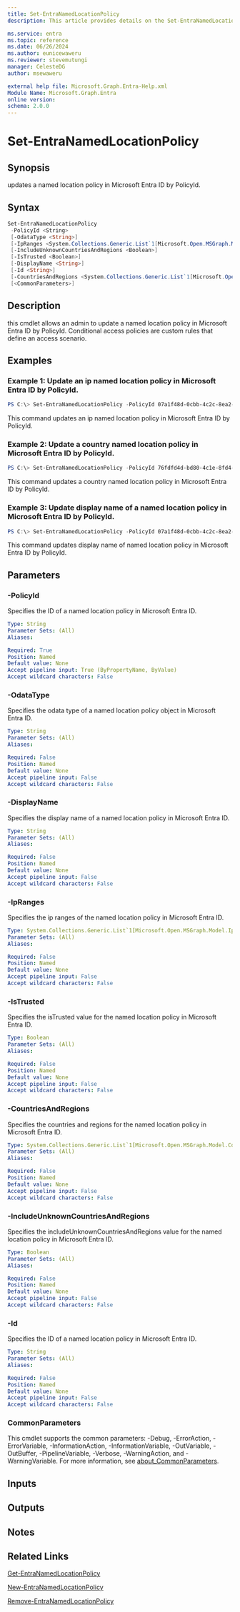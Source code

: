 ```yaml
---
title: Set-EntraNamedLocationPolicy
description: This article provides details on the Set-EntraNamedLocationPolicy command.

ms.service: entra
ms.topic: reference
ms.date: 06/26/2024
ms.author: eunicewaweru
ms.reviewer: stevemutungi
manager: CelesteDG
author: msewaweru

external help file: Microsoft.Graph.Entra-Help.xml
Module Name: Microsoft.Graph.Entra
online version:
schema: 2.0.0
---
```


# Set-EntraNamedLocationPolicy

## Synopsis
updates a named location policy in Microsoft Entra ID by PolicyId.

## Syntax

```powershell
Set-EntraNamedLocationPolicy 
 -PolicyId <String>
 [-OdataType <String>]
 [-IpRanges <System.Collections.Generic.List`1[Microsoft.Open.MSGraph.Model.IpRange]>]
 [-IncludeUnknownCountriesAndRegions <Boolean>] 
 [-IsTrusted <Boolean>] 
 [-DisplayName <String>] 
 [-Id <String>]
 [-CountriesAndRegions <System.Collections.Generic.List`1[Microsoft.Open.MSGraph.Model.CountriesAndRegion]>]
 [<CommonParameters>]
```

## Description
this cmdlet allows an admin to update a named location policy in Microsoft Entra ID by PolicyId.
Conditional access policies are custom rules that define an access scenario.

## Examples

### Example 1: Update an ip named location policy in Microsoft Entra ID by PolicyId.
```powershell
PS C:\> Set-EntraNamedLocationPolicy -PolicyId 07a1f48d-0cbb-4c2c-8ea2-1ea00e3eb3b6 -OdataType "#microsoft.graph.ipNamedLocation" -IsTrusted $false
```

This command updates an ip named location policy in Microsoft Entra ID by PolicyId.

### Example 2: Update a country named location policy in Microsoft Entra ID by PolicyId.
```powershell
PS C:\> Set-EntraNamedLocationPolicy -PolicyId 76fdfd4d-bd80-4c1e-8fd4-6abf49d121fe -OdataType "#microsoft.graph.countryNamedLocation" -IncludeUnknownCountriesAndRegions $true
```

This command updates a country named location policy in Microsoft Entra ID by PolicyId.

### Example 3: Update display name of a named location policy in Microsoft Entra ID by PolicyId.
```powershell
PS C:\> Set-EntraNamedLocationPolicy -PolicyId 07a1f48d-0cbb-4c2c-8ea2-1ea00e3eb3b6 -OdataType "#microsoft.graph.ipNamedLocation" -DisplayName NewName
```

This command updates display name of named location policy in Microsoft Entra ID by PolicyId.

## Parameters

### -PolicyId
Specifies the ID of a named location policy in Microsoft Entra ID.

```yaml
Type: String
Parameter Sets: (All)
Aliases:

Required: True
Position: Named
Default value: None
Accept pipeline input: True (ByPropertyName, ByValue)
Accept wildcard characters: False
```

### -OdataType
Specifies the odata type of a named location policy object in Microsoft Entra ID.

```yaml
Type: String
Parameter Sets: (All)
Aliases:

Required: False
Position: Named
Default value: None
Accept pipeline input: False
Accept wildcard characters: False
```

### -DisplayName
Specifies the display name of a named location policy in Microsoft Entra ID.

```yaml
Type: String
Parameter Sets: (All)
Aliases:

Required: False
Position: Named
Default value: None
Accept pipeline input: False
Accept wildcard characters: False
```

### -IpRanges
Specifies the ip ranges of the named location policy in Microsoft Entra ID.

```yaml
Type: System.Collections.Generic.List`1[Microsoft.Open.MSGraph.Model.IpRange]
Parameter Sets: (All)
Aliases:

Required: False
Position: Named
Default value: None
Accept pipeline input: False
Accept wildcard characters: False
```

### -IsTrusted
Specifies the isTrusted value for the named location policy in Microsoft Entra ID.

```yaml
Type: Boolean
Parameter Sets: (All)
Aliases:

Required: False
Position: Named
Default value: None
Accept pipeline input: False
Accept wildcard characters: False
```

### -CountriesAndRegions
Specifies the countries and regions for the named location policy in Microsoft Entra ID.

```yaml
Type: System.Collections.Generic.List`1[Microsoft.Open.MSGraph.Model.CountriesAndRegion]
Parameter Sets: (All)
Aliases:

Required: False
Position: Named
Default value: None
Accept pipeline input: False
Accept wildcard characters: False
```

### -IncludeUnknownCountriesAndRegions
Specifies the includeUnknownCountriesAndRegions value for the named location policy in Microsoft Entra ID.

```yaml
Type: Boolean
Parameter Sets: (All)
Aliases:

Required: False
Position: Named
Default value: None
Accept pipeline input: False
Accept wildcard characters: False
```

### -Id
Specifies the ID of a named location policy in Microsoft Entra ID.

```yaml
Type: String
Parameter Sets: (All)
Aliases:

Required: False
Position: Named
Default value: None
Accept pipeline input: False
Accept wildcard characters: False
```

### CommonParameters
This cmdlet supports the common parameters: -Debug, -ErrorAction, -ErrorVariable, -InformationAction, -InformationVariable, -OutVariable, -OutBuffer, -PipelineVariable, -Verbose, -WarningAction, and -WarningVariable. For more information, see [about_CommonParameters](https://go.microsoft.com/fwlink/?LinkID=113216).

## Inputs

## Outputs

## Notes

## Related Links

[Get-EntraNamedLocationPolicy](Get-EntraNamedLocationPolicy.md)

[New-EntraNamedLocationPolicy](New-EntraNamedLocationPolicy.md)

[Remove-EntraNamedLocationPolicy](Remove-EntraNamedLocationPolicy.md)


